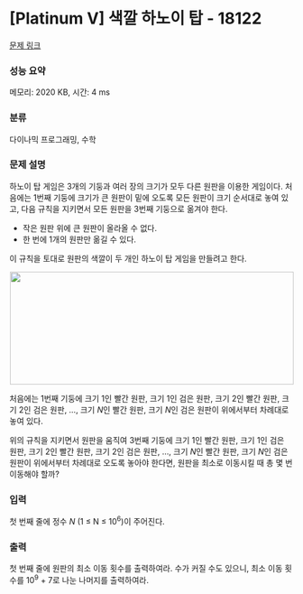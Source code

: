 # [Platinum V] 색깔 하노이 탑 - 18122 

[문제 링크](https://www.acmicpc.net/problem/18122) 

### 성능 요약

메모리: 2020 KB, 시간: 4 ms

### 분류

다이나믹 프로그래밍, 수학

### 문제 설명

<p>하노이 탑 게임은 3개의 기둥과 여러 장의 크기가 모두 다른 원판을 이용한 게임이다. 처음에는 1번째 기둥에 크기가 큰 원판이 밑에 오도록 모든 원판이 크기 순서대로 놓여 있고, 다음 규칙을 지키면서 모든 원판을 3번째 기둥으로 옮겨야 한다.</p>

<ul>
	<li>작은 원판 위에 큰 원판이 올라올 수 없다.</li>
	<li>한 번에 1개의 원판만 옮길 수 있다.</li>
</ul>

<p>이 규칙을 토대로 원판의 색깔이 두 개인 하노이 탑 게임을 만들려고 한다.</p>

<p style="text-align: center;"><img alt="" src="https://upload.acmicpc.net/d952ce38-90ae-4882-a9b4-5c4b23701599/-/preview/" style="width: 503px; height: 200px;"></p>

<p>처음에는 1번째 기둥에 크기 1인 빨간 원판, 크기 1인 검은 원판, 크기 2인 빨간 원판, 크기 2인 검은 원판, …, 크기 <em>N</em>인 빨간 원판, 크기 <em>N</em>인 검은 원판이 위에서부터 차례대로 놓여 있다.</p>

<p>위의 규칙을 지키면서 원판을 움직여 3번째 기둥에 크기 1인 빨간 원판, 크기 1인 검은 원판, 크기 2인 빨간 원판, 크기 2인 검은 원판, …, 크기 <em>N</em>인 빨간 원판, 크기 <em>N</em>인 검은 원판이 위에서부터 차례대로 오도록 놓아야 한다면, 원판을 최소로 이동시킬 때 총 몇 번 이동해야 할까?</p>

### 입력 

 <p>첫 번째 줄에 정수 <em>N </em>(1 ≤ N ≤ 10<sup>6</sup>)이 주어진다.</p>

### 출력 

 <p>첫 번째 줄에 원판의 최소 이동 횟수를 출력하여라. 수가 커질 수도 있으니, 최소 이동 횟수를 10<sup>9</sup> + 7로 나눈 나머지를 출력하여라.</p>

